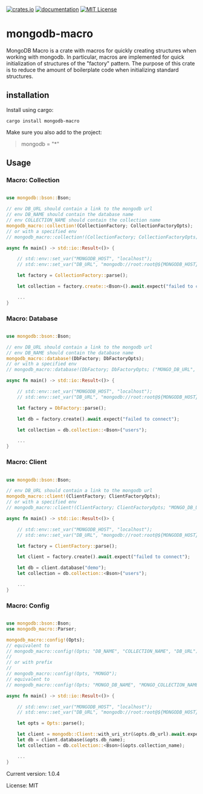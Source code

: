 [![crates.io][crates-badge]][crates-url]
[![documentation][docs-badge]][docs-url]
[![MIT License][mit-badge]][mit-url]

[crates-badge]: https://img.shields.io/crates/v/mongodb-macro?logo=rust&logoColor=white&style=flat-square
[crates-url]: https://crates.io/crates/mongodb-macro
[docs-badge]: https://docs.rs/mongodb-macro/badge.svg
[docs-url]: https://docs.rs/mongodb-macro
[mit-badge]: https://img.shields.io/badge/license-MIT-blue.svg
[mit-url]: LICENSE

# mongodb-macro

MongoDB Macro is a crate with macros for quickly creating structures when working with mongodb.
In particular, macros are implemented for quick initialization of structures of the "factory" pattern.
The purpose of this crate is to reduce the amount of boilerplate code when initializing standard structures.

## installation

Install using cargo:

`cargo install mongodb-macro`

Make sure you also add to the project:

> mongodb = "*"

## Usage
### Macro: Collection
```rust

use mongodb::bson::Bson;

// env DB_URL should contain a link to the mongodb url
// env DB_NAME should contain the database name
// env COLLECTION_NAME should contain the collection name
mongodb_macro::collection!(CollectionFactory; CollectionFactoryOpts);
// or with a specified env
// mongodb_macro::collection!(CollectionFactory; CollectionFactoryOpts; ("MONGO_DB_URL", "MONGO_DB_NAME", "MONGO_COLLECTION_NAME"));

async fn main() -> std::io::Result<()> {

    // std::env::set_var("MONGODB_HOST", "localhost");
    // std::env::set_var("DB_URL", "mongodb://root:root@${MONGODB_HOST}:27017");

    let factory = CollectionFactory::parse();

    let collection = factory.create::<Bson>().await.expect("failed to connect");

    ...
}
```

### Macro: Database
```rust

use mongodb::bson::Bson;

// env DB_URL should contain a link to the mongodb url
// env DB_NAME should contain the database name
mongodb_macro::database!(DbFactory; DbFactoryOpts);
// or with a specified env
// mongodb_macro::database!(DbFactory; DbFactoryOpts; ("MONGO_DB_URL", "MONGO_DB_NAME"));

async fn main() -> std::io::Result<()> {

    // std::env::set_var("MONGODB_HOST", "localhost");
    // std::env::set_var("DB_URL", "mongodb://root:root@${MONGODB_HOST}:27017");

    let factory = DbFactory::parse();

    let db = factory.create().await.expect("failed to connect");

    let collection = db.collection::<Bson>("users");

    ...
}
```

### Macro: Client
```rust

use mongodb::bson::Bson;

// env DB_URL should contain a link to the mongodb url
mongodb_macro::client!(ClientFactory; ClientFactoryOpts);
// or with a specified env
// mongodb_macro::client!(ClientFactory; ClientFactoryOpts; "MONGO_DB_URL");

async fn main() -> std::io::Result<()> {

    // std::env::set_var("MONGODB_HOST", "localhost");
    // std::env::set_var("DB_URL", "mongodb://root:root@${MONGODB_HOST}:27017");

    let factory = ClientFactory::parse();

    let client = factory.create().await.expect("failed to connect");

    let db = client.database("demo");
    let collection = db.collection::<Bson>("users");

    ...
}
```

### Macro: Config
```rust

use mongodb::bson::Bson;
use mongodb_macro::Parser;

mongodb_macro::config!(Opts);
// equivalent to
// mongodb_macro::config!(Opts; "DB_NAME", "COLLECTION_NAME", "DB_URL");
//
// or with prefix
//
// mongodb_macro::config!(Opts, "MONGO");
// equivalent to
// mongodb_macro::config!(Opts; "MONGO_DB_NAME", "MONGO_COLLECTION_NAME", "MONGO_DB_URL");

async fn main() -> std::io::Result<()> {

    // std::env::set_var("MONGODB_HOST", "localhost");
    // std::env::set_var("DB_URL", "mongodb://root:root@${MONGODB_HOST}:27017");

    let opts = Opts::parse();

    let client = mongodb::Client::with_uri_str(&opts.db_url).await.expect("failed to connect");
    let db = client.database(&opts.db_name);
    let collection = db.collection::<Bson>(&opts.collection_name);

    ...
}
```

Current version: 1.0.4

License: MIT
